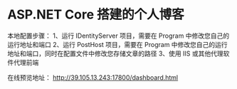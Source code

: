 # ASP.NET Core 搭建的个人博客

本地配置步骤：
1、运行 IDentityServer 项目，需要在 Program 中修改您自己的运行地址和端口
2、运行 PostHost 项目，需要在 Program 中修改您自己的运行地址和端口，同时在配置文件中修改您存储文章的路径
3、使用 IIS 或其他代理软件代理前端

在线预览地址：
http://39.105.13.243:17800/dashboard.html
